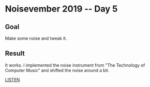 # Noisevember 2019 -- Day 5

## Goal

Make some noise and tweak it.

## Result

It works. I implemented the noise instrument from "The Technology of
Computer Music" and shifted the noise around a bit.

[LISTEN](https://soundcloud.com/aturley/random-shifts)
